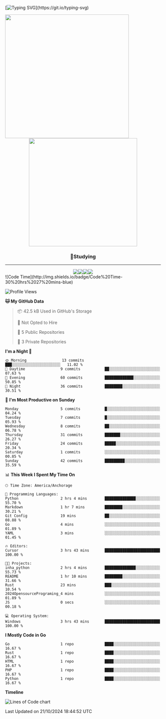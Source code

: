 [![Typing SVG](https://readme-typing-svg.demolab.com/?lines=Coding+Is+Suicide!;Coding+Is+Suicide!)](https://git.io/typing-svg)

<p align="center">
  <img align="left" width="400em" src="https://github-readme-stats.vercel.app/api?username=jeong8537&show_icons=true&theme=dark"><img width="350em" src="https://github-readme-stats.vercel.app/api/top-langs/?username=jeong8537&layout=compact&theme=dark">
</p>

<h3 align="center">📖Studying</h3>
<hr>
<div align="center">
  <img src="https://img.shields.io/badge/Git-F05032?style=for-the-badge&logo=Git&logoColor=white"><img src="https://img.shields.io/badge/GitHub-181717?style=for-the-badge&logo=GitHub&logoColor=white"><img src="https://img.shields.io/badge/Rust-000000?style=for-the-badge&logo=Rust&logoColor=white"><img src="https://img.shields.io/badge/Python-3776AB?style=for-the-badge&logo=Python&logoColor=white">
</div>
<!--START_SECTION:waka-->
![Code Time](http://img.shields.io/badge/Code%20Time-30%20hrs%2027%20mins-blue)

![Profile Views](http://img.shields.io/badge/Profile%20Views-196-blue)

**🐱 My GitHub Data** 

> 📦 42.5 kB Used in GitHub's Storage 
 > 
> 🚫 Not Opted to Hire
 > 
> 📜 5 Public Repositories 
 > 
> 🔑 3 Private Repositories 
 > 
**I'm a Night 🦉** 

```text
🌞 Morning                13 commits          ███░░░░░░░░░░░░░░░░░░░░░░   11.02 % 
🌆 Daytime                9 commits           ██░░░░░░░░░░░░░░░░░░░░░░░   07.63 % 
🌃 Evening                60 commits          █████████████░░░░░░░░░░░░   50.85 % 
🌙 Night                  36 commits          ████████░░░░░░░░░░░░░░░░░   30.51 % 
```
📅 **I'm Most Productive on Sunday** 

```text
Monday                   5 commits           █░░░░░░░░░░░░░░░░░░░░░░░░   04.24 % 
Tuesday                  7 commits           █░░░░░░░░░░░░░░░░░░░░░░░░   05.93 % 
Wednesday                8 commits           ██░░░░░░░░░░░░░░░░░░░░░░░   06.78 % 
Thursday                 31 commits          ███████░░░░░░░░░░░░░░░░░░   26.27 % 
Friday                   24 commits          █████░░░░░░░░░░░░░░░░░░░░   20.34 % 
Saturday                 1 commits           ░░░░░░░░░░░░░░░░░░░░░░░░░   00.85 % 
Sunday                   42 commits          █████████░░░░░░░░░░░░░░░░   35.59 % 
```


📊 **This Week I Spent My Time On** 

```text
🕑︎ Time Zone: America/Anchorage

💬 Programming Languages: 
Python                   2 hrs 4 mins        ██████████████░░░░░░░░░░░   55.70 % 
Markdown                 1 hr 7 mins         ████████░░░░░░░░░░░░░░░░░   30.21 % 
Git Config               19 mins             ██░░░░░░░░░░░░░░░░░░░░░░░   08.88 % 
Go                       4 mins              ░░░░░░░░░░░░░░░░░░░░░░░░░   01.89 % 
YAML                     3 mins              ░░░░░░░░░░░░░░░░░░░░░░░░░   01.45 % 

🔥 Editors: 
Cursor                   3 hrs 43 mins       █████████████████████████   100.00 % 

🐱‍💻 Projects: 
inha_python              2 hrs 4 mins        ██████████████░░░░░░░░░░░   55.73 % 
README                   1 hr 10 mins        ████████░░░░░░░░░░░░░░░░░   31.66 % 
Rust                     23 mins             ███░░░░░░░░░░░░░░░░░░░░░░   10.54 % 
2024OpensourcePrograming_4 mins              ░░░░░░░░░░░░░░░░░░░░░░░░░   01.89 % 
JS                       0 secs              ░░░░░░░░░░░░░░░░░░░░░░░░░   00.18 % 

💻 Operating System: 
Windows                  3 hrs 43 mins       █████████████████████████   100.00 % 
```

**I Mostly Code in Go** 

```text
Go                       1 repo              ████░░░░░░░░░░░░░░░░░░░░░   16.67 % 
Rust                     1 repo              ████░░░░░░░░░░░░░░░░░░░░░   16.67 % 
HTML                     1 repo              ████░░░░░░░░░░░░░░░░░░░░░   16.67 % 
PHP                      1 repo              ████░░░░░░░░░░░░░░░░░░░░░   16.67 % 
Python                   1 repo              ████░░░░░░░░░░░░░░░░░░░░░   16.67 % 
```



**Timeline**

![Lines of Code chart](https://raw.githubusercontent.com/Jeong8537/Jeong8537/main/assets/bar_graph.png)


 Last Updated on 21/10/2024 18:44:52 UTC
<!--END_SECTION:waka-->
